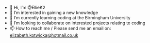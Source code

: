 - 👋 Hi, I’m @EllieK2
- 👀 I’m interested in gaining a new knowledge 
- 🌱 I’m currently learning coding at the Birmingham University 
- 💞️ I’m looking to collaborate on interested projects relating to coding 
- 📫 How to reach me / Please send me an email on: elizabeth.kotwicka@hotmail.co.uk

<!---
EllieK2/EllieK2 is a ✨ special ✨ repository because its `README.md` (this file) appears on your GitHub profile.
You can click the Preview link to take a look at your changes.
--->
